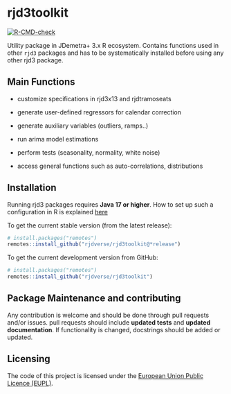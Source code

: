 
<!-- README.md is generated from README.Rmd. Please edit that file -->

# rjd3toolkit

<!-- badges: start -->

[![R-CMD-check](https://github.com/rjdverse/rjd3toolkit/actions/workflows/R-CMD-check.yaml/badge.svg)](https://github.com/rjdverse/rjd3toolkit/actions/workflows/R-CMD-check.yaml)
<!-- badges: end -->

Utility package in JDemetra+ 3.x R ecosystem. Contains functions used in
other `rjd3` packages and has to be systematically installed before
using any other rjd3 package.

## Main Functions

- customize specifications in rjd3x13 and rjdtramoseats

- generate user-defined regressors for calendar correction

- generate auxiliary variables (outliers, ramps..)

- run arima model estimations

- perform tests (seasonality, normality, white noise)

- access general functions such as auto-correlations, distributions

## Installation

Running rjd3 packages requires **Java 17 or higher**. How to set up such
a configuration in R is explained
[here](https://jdemetra-new-documentation.netlify.app/#Rconfig)

To get the current stable version (from the latest release):

``` r
# install.packages("remotes")
remotes::install_github("rjdverse/rjd3toolkit@*release")
```

To get the current development version from GitHub:

``` r
# install.packages("remotes")
remotes::install_github("rjdverse/rjd3toolkit")
```

## Package Maintenance and contributing

Any contribution is welcome and should be done through pull requests
and/or issues. pull requests should include **updated tests** and
**updated documentation**. If functionality is changed, docstrings
should be added or updated.

## Licensing

The code of this project is licensed under the [European Union Public
Licence
(EUPL)](https://joinup.ec.europa.eu/collection/eupl/eupl-text-eupl-12).

